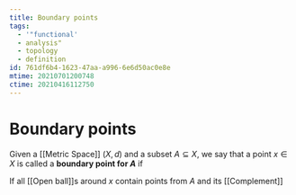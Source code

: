 ```yaml
---
title: Boundary points
tags:
  - '"functional'
  - analysis"
  - topology
  - definition
id: 761df6b4-1623-47aa-a996-6e6d50ac0e8e
mtime: 20210701200748
ctime: 20210416112750
---
```


# Boundary points

Given a [[Metric Space]] $(X,d)$ and a subset $A \subseteq X$, we say that a point $x \in X$ is called a **boundary point for $A$** if

If all [[Open ball]]s around $x$ contain points from $A$ and its [[Complement]]
